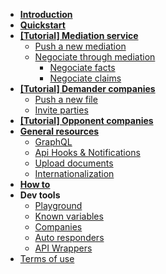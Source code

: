 - [**Introduction**](/#what-is-justicecool)
- [**Quickstart**](quickstart.md)
- [**[Tutorial] Mediation service**](/mediation/)
  - [Push a new mediation](/mediation/push-mediation.md)
  - [Negociate through mediation](/mediation/negociation/intro.md)
    - [Negociate facts](/mediation/negociation/facts.md)
    - [Negociate claims](/mediation/negociation/claims.md)
- [**[Tutorial] Demander companies**](/demander/)
  - [Push a new file](/demander/push.md)
  - [Invite parties](/demander/invite.md)
- [**[Tutorial] Opponent companies**](/opponent/)
  <!-- - [Explanation: What will be the experience of my opponent ?](/demander/opponent-experience.md) -->
- [**General resources**](/general/)
    - [GraphQL](/general/graphql.md)
    - [Api Hooks & Notifications](/general/hooks.md)
    - [Upload documents](/general/documents.md)
    - [Internationalization](/general/i18n.md)
- [**How to**](/how-to.md)
- **Dev tools**
    - [Playground](playground.md)
    - [Known variables](known-variables.md)
    - [Companies](companies.md)
    - [Auto responders](/auto-responders.md)
    - [API Wrappers](wrappers.md)
- [Terms of use](tos.md)
<!-- - [API bindings](/) -->